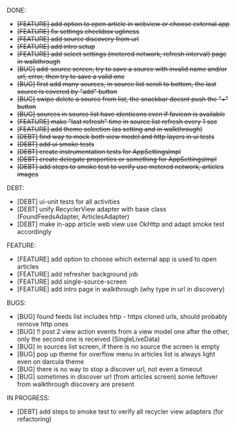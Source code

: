 DONE:<s>
- [FEATURE] add option to open article in webview or choose external app
- [FEATURE] fix settings checkbox ugliness
- [FEATURE] add source discovery from url
- [FEATURE] add intro setup
- [FEATURE] add select settings (metered network, refresh interval)
page in walkthrough
- [BUG] add-source screen, try to save a source with invalid name and/or url, error, then try to save a valid one
- [BUG] first add many sources, in source list scroll to bottom, the last source is covered by "add" button
- [BUG] swipe delete a source from list, the snackbar doesnt push the "+" button
- [BUG] sources in source list have identicons even if favicon is available
- [FEATURE] make "last refresh" time in source list refresh every 1 sec
- [FEATURE] add theme selection (as setting and in walkthrough)
- [DEBT] find way to mock both view model and http layers in ui tests
- [DEBT] add ui smoke tests
- [DEBT] create instrumentation tests for AppSettingsImpl
- [DEBT] create delegate properties or something for AppSettingsImpl
- [DEBT] add steps to smoke test to verify use metered network, articles images
</s>

DEBT:
- [DEBT] ui-unit tests for all activities
- [DEBT] unify RecyclerView adapter with base class (FoundFeedsAdapter, ArticlesAdapter)
- [DEBT] make in-app article web view use OkHttp and adapt smoke test accordingly 

FEATURE:
- [FEATURE] add option to choose which external app is used to open articles
- [FEATURE] add refresher background job
- [FEATURE] add single-source-screen
- [FEATURE] add intro page in walkthrough (why type in url in discovery)

BUGS:
- [BUG] found feeds list includes http - https cloned urls, should probably remove http ones
- [BUG] !! post 2 view action events from a view model one after the other, only the second one is received (SingleLiveData)
- [BUG] in sources list screen, if there is no source the screen is empty
- [BUG] pop up theme for overflow menu in articles list is always light even on darcula theme
- [BUG] there is no way to stop a discover url, not even a timeout
- [BUG] sometimes in discover url (from articles screen) some leftover from walkthrough discovery are present

IN PROGRESS:
- [DEBT] add steps to smoke test to verify all recycler view adapters (for refactoring)